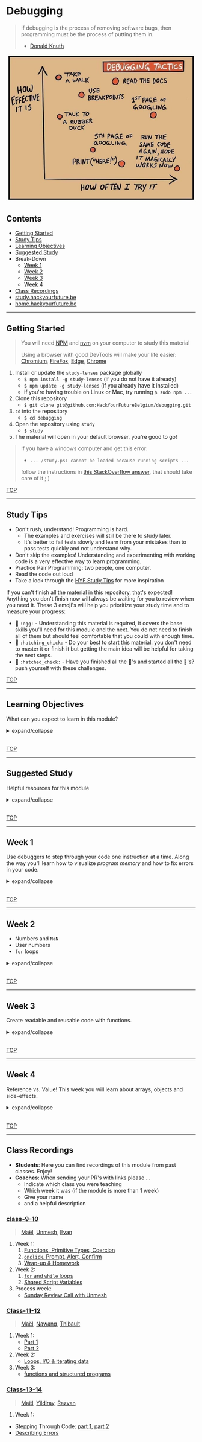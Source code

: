# Debugging

> If debugging is the process of removing software bugs, then programming must be the process of putting them in.
>
> - [Donald Knuth](https://en.wikipedia.org/wiki/Donald_Knuth)

[![Debugging Tactics](./assets/faasandfurious-debugging.png)](https://faasandfurious.com/71)

## Contents

- [Getting Started](#getting-started)
- [Study Tips](#study-tips)
- [Learning Objectives](#learning-objectives)
- [Suggested Study](#suggested-study)
- Break-Down
  - [Week 1](#week-1)
  - [Week 2](#week-2)
  - [Week 3](#week-3)
  - [Week 4](#week-4)
- [Class Recordings](#class-recordings)
- [study.hackyourfuture.be](https://study.hackyourfuture.be)
- [home.hackyourfuture.be](https://home.hackyourfuture.be/)

---

## Getting Started

> You will need [NPM](https://docs.npmjs.com/downloading-and-installing-node-js-and-npm) and [nvm](https://github.com/nvm-sh/nvm#installing-and-updating) on your computer to study this material
>
> Using a browser with good DevTools will make your life easier: [Chromium](http://www.chromium.org/getting-involved/download-chromium), [FireFox](https://www.mozilla.org/en-US/firefox/new/), [Edge](https://www.microsoft.com/edge), [Chrome](https://www.google.com/chrome/)

1. Install or update the `study-lenses` package globally
   - `$ npm install -g study-lenses` (if you do not have it already)
   - `$ npm update -g study-lenses` (if you already have it installed)
   - if you're having trouble on Linux or Mac, try running `$ sudo npm ...`
2. Clone this repository
   - `$ git clone git@github.com:HackYourFutureBelgium/debugging.git`
3. `cd` into the repository
   - `$ cd debugging`
4. Open the repository using `study`
   - `$ study`
5. The material will open in your default browser, you're good to go!

> If you have a windows computer and get this error:
>
> - `... /study.ps1 cannot be loaded because running scripts ...`
>
> follow the instructions in [this StackOverflow answer](https://stackoverflow.com/a/63424744), that should take care of it ; )

[TOP](#debugging)

---

## Study Tips

- Don't rush, understand! Programming is hard.
  - The examples and exercises will still be there to study later.
  - It's better to fail tests slowly and learn from your mistakes than to pass tests quickly and not understand why.
- Don't skip the examples! Understanding and experimenting with working code is a very effective way to learn programming.
- Practice Pair Programming: two people, one computer.
- Read the code out loud
- Take a look through the [HYF Study Tips](https://home.hackyourfuture.be/students/study-tips) for more inspiration

If you can't finish all the material in this repository, that's expected! Anything you don't finish now will always be waiting for you to review when you need it. These 3 emoji's will help you prioritize your study time and to measure your progress:

- 🥚 `:egg:` - Understanding this material is required, it covers the base skills you'll need for this module and the next. You do not need to finish all of them but should feel comfortable that you could with enough time.
- 🐣 `:hatching_chick:` - Do your best to start this material. you don't need to master it or finish it but getting the main idea will be helpful for taking the next steps.
- 🐥 `:hatched_chick:` - Have you finished all the 🥚's and started all the 🐣's? push yourself with these challenges.

[TOP](#debugging)

---

## Learning Objectives

What can you expect to learn in this module?

<details>
<summary>expand/collapse</summary>

### Programming Skills

- [Learning from Code](https://study.hackyourfuture.be/learning/learning-from-code)
  - Reading & understanding source code
  - Making small, incremental experiments
  - Copying & modifying others' code
- Tracing Program Execution
  - Stepping through code with JS Tutor, DevTools & VSC debugger
  - Tracing values manually with pencil & paper
  - Using the `debugger` statement & break points to explore your code
- Using `console.assert` for small inline tests
  - Learn to _predict_ what _will happen_ using `console.assert`
  - Instead of only _describing_ what _did happen_ using `console.log`
- Debugging:
  - Bugs are when you don't understand what your code is doing, not when your code doesn't understand what you want it to do! The computer is always right :)
  - Identify the line(s) of code that are not doing what you expect
  - Find several other ways of writing that line
  - Replace with the one that works and that you understand best
- Errors:
  - _Syntax vs. Semantic_: Some errors happen because you wrote JavaScript that the interpreter couldn't interpret (syntax), other errors happen when you try to do something that isn't allowed (semantic).
  - _Creation vs. Execution_: Some errors are thrown before the program actually becomes a process (creation phase), others are thrown during program execution when a line of code is reached (execution phase).

### Isolating JavaScript

- Primitives Types & Strict Comparison
  - _types_: find the type of a primitive using `typeof`
  - _strict comparison_: compare the type _and_ value of two primitives using `===` & `!==`
  - _explicit coercion_: casting between primitive types
- Explicit Type Coercion
  - `Boolean`, `String`, `Number`
- Operators & Comparisons
  - `===`, `!==`
  - `isNaN` and `Number.isNaN`
  - `>`, `<`, `>=`, `<=`
  - `&&`, `||`, `??`, `!`
  - `x++`, `++x`, `x--`, `--x`
  - `+`, `*`, `/`, `-`, `%`
  - `x ? y : z`
- Variables:
  - `let` & `const`
  - Declaration, Assignment & Re-Assignment.
  - Block Scope
  - `var` and hoisting
- Functions
  - `() => {}`:
  - Declaring vs. Calling
  - Arguments vs. Parameters
  - Return Values
  - Lexical scope
  - `function`: hoisting
- Control Flow
  - Conditionals
  - Loops
  - `break`, `continue`
- `prompt`, `alert`, and `confirm`
  - Validating user input
  - Providing helpful feedback

### Debugging Skills

- `console.log`
  - Printing values to understand what _did_ happen in your code
  - _Always print the **type** AND the **value**_
- `console.assert`
  - Asserting values to _predict_ what will happen in your code
  - Practice how to use all comparison operators to assert values in memory
- Stepping through code execution
  - Using debugging tools to execute your code one step at a time
  - Predict which line of code will execute next
  - Explain and understand how each line of code changes what is in memory
  - Predict what will change in memory after each step of execution
- The `debugger` statement
- Using professional JS debugging tools
  - Browser Debugger
  - VSCode Debugger
- Using learning-focused debugging tools
  - JS Tutor

### JS Program Life-Cycle:

1. _Source code_: The `.js` text file you write. These are just instructions saved as text in your computer, not a live process (a process is an active instance of a program)!
2. _Creation Phase_: When the JavaScript interpreter first reads your instructions from the program. At this point it will load the program into memory (thus making a process) and check for some types of errors.
3. _Execution Phase_: This is the real deal! The JavaScript interpreter will now step through your instructions _one line at a time_, updating the (process) memory according to your instructions.

### Integrating JavaScript

- Document Life-Cycle
  - `<head>`: Scripts & styles are loaded top to bottom, before the `<body>`
  - `<body>`: Everything is executed/loaded top to bottom
- Event-Driven Programming (Handling user input)
  - HTML `onclick` attribute
  - well-organized source files

</details>
<br>

[TOP](#debugging)

---

## Suggested Study

Helpful resources for this module

<details>
<summary>expand/collapse</summary>
<br>

> [hackyourfuture.github.io/study](https://hackyourfuture.github.io/study)

### Statements vs. Expressions

- [codeexpanse](https://www.youtube.com/watch?v=WVyCrI1cHi8)

### Debugging Tools

- [Errors & Debugging](https://education.launchcode.org/intro-to-professional-web-dev/chapters/errors-and-debugging/index.html)
- [Developer Console](https://javascript.info/devtools)
- [Debugging in Chrome](https://javascript.info/debugging-chrome)
  - [definitive: 2021](https://dev.to/atapas/the-definitive-guide-to-javascript-debugging-2021-edition-116n)
  - [breakpoints](https://developers.google.com/web/tools/chrome-devtools/javascript/reference)
- [Debugging in FireFox](https://developer.mozilla.org/en-US/docs/Tools/Debugger)
- [pythontutor.com](http://pythontutor.com/) -> [JS Tutor](http://pythontutor.com/javascript.html)
- [VSCode](https://code.visualstudio.com/Docs/editor/debugging)

### Tutorials

- [watchAndCode Programming Foundations](https://watchandcode.com/) - sign up for the free Programming Foundations course, it's awesome. You can stop when he starts explaining `this`.

### In this Repo

- 🥚 **[./stepping-through](./stepping-through)**: Take a quick tour of the debugger and JS Tutor, two tools that will help you understand _program memory_ and how JS follows your instructions one step at a time. Learn to use _breakpoints_ and the `debugger` statement to pause your program on specific lines.
- 🥚 **[./describing-errors](./describing-errors)**: JavaScript errors! - get over the initial fear by learning to find and describe errors in your code. Then learn how to pause on errors in the debugger and to read callstack messages.
- 🥚 **[./isolate](./isolate)**: Practice the foundations of JavaScript in isolation. Learn to step through and predict your program's execution using the _debugger_ and _JS Tutor_. These examples and exercises have no user input.
- 🥚 **[./interact](./interact)**: Learn to work with _primitive types_, _control flow_ and _functions_ by writing small interactive programs. Code in this folder uses `prompt`, `alert`, and `confirm` for handling user interactions, but still have no user interface (HTML/CSS).
- 🥚 **[./hoisting](./hoisting)**: That famous thing about JS! It's not so bad once you get it, the key to understanding hoisting is to understand the program life-cycle: _creation phase_ and _execution phase_. Finally the mysteries of `var` and `function` will be clear.
- 🐣 **[./break-these](./break-these)**: Some small sites and games built using HTML, CSS and JavaScript. Break them and fix them to learn how they work! All of the projects have comments helping you find the most interesting parts to break, and some ideas for how to break them.
- 🐥 **[./throw-and-catch](./throw-and-catch)**: Go deeper into errors and error handling by throwing and catching your own errors.

### More Examples and Exercises

- HackYourFuture Amsterdam: [JS module](https://github.com/HackYourFuture/JavaScript), [1-JavaScript homework](https://github.com/HackYourFuture/Homework)
- CodeYourFuture JS Core: [week 1](https://github.com/CodeYourFuture/JavaScript-Core-1-Coursework-Week1), [week 2](https://github.com/CodeYourFuture/JavaScript-Core-1-Coursework-Week2), [week 3](https://github.com/CodeYourFuture/JavaScript-Core-1-Coursework-Week3)
- [JavaScript for Everyone](https://github.com/Asabeneh/JavaScript-for-Everyone)
- [30 Days of JavaScript](https://github.com/Asabeneh/30DaysOfJavaScript)
- dinanathsj29: [Tutorial](https://github.com/dinanathsj29/javascript-beginners-tutorial), [Exercises](https://github.com/dinanathsj29/javascript-exercise-beginners)
- [deep-js-foundations](https://github.com/valterex/deep-js-foundations)

### Regular Expressions

You can get by without them, but when they're helpful they're really helpful.

- Interactives
  - [regex.guide](https://regex.guide/): learn to build regular expressions one question at a time
  - [regexer.com](https://regexr.com/): realtime regex with a visual breakdown of your regular expression
  - [Regex Crossword](https://regexcrossword.com/): games to learn regular expressions
- References
  - [The Coding Train](https://shiffman.net/a2z/regex/)
  - [javascript.info](https://javascript.info/regular-expressions)
  - [FreeCodeCamp](https://www.youtube.com/watch?v=909NfO1St0A)
  - [MDN](https://developer.mozilla.org/en-US/docs/Web/JavaScript/Guide/Regular_Expressions)

</details>
<br>

[TOP](#debugging)

---

## Week 1

Use debuggers to step through your code one instruction at a time. Along the way you'll learn how to visualize _program memory_ and how to fix errors in your code.

<details>
<summary>expand/collapse</summary>
<br>

### Before Class

#### Coding Prep

You don't need to understand this material perfectly, it's just important you aren't seeing it for the first time in class on Sunday.

- [./stepping-through](./stepping-through)

### During Class

#### Before Break

Practice using the debugger and JS Tutor to step through small programs.

- [./stepping-through](./stepping-through)
- [./interact](./interact): Input/Output Loops

#### After Break

Dig deeper into program execution and the debugger by learning how to describe errors in your program:

- [./describing-errors](./describing-errors)

### After Class

Learning to program with JavaScript is a marathon. This week you can keep working through your favorite tutorials, and be sure make time to get comfortable stepping through and predicting small programs in your debugger. Try starting with:

- [./stepping-through](./stepping-through)
- [./describing-errors](./describing-errors): until it's _almost_ easy
- [./interact](./interact): through conditionals
- [./isolate](./isolate): through conditionals

Isolate goes in depth on type coercion and primitive operators. You aren't expected to master these topics in one week, it will take lots of practice for this to sink in.

Study together! Working in small groups and taking turns to predict and explain what is happening with the code is a nice way to spend a few hours. Teaching is a great way to learn.

Your class repository has a folder called `/javascript` and a project board for tracking your issues & PRs. Over the next four weeks you and your classmates will start your own JS Study Guide. This is just the start! Learning JS is a never-ending story, you will keep building this study guide for the rest of your time at HYF.

</details>
<br>

[TOP](#debugging)

---

## Week 2

- Numbers and `NaN`
- User numbers
- `for` loops

<details>
<summary>expand/collapse</summary>
<br>

### Before Class

The topics for this Sunday will be `while` and `for` loops, and a little bit of type casting. Got a suggestion for this list? send a PR!

- Type Conversion
  - [javascript.info](https://javascript.info/type-conversions)
  - [./isolate](./isolate): explicit coercion
- Loops
  - [javascript.info](https://javascript.info/while-for)
  - [Mosh](https://www.youtube.com/watch?v=s9wW2PpJsmQ)
  - [./isolate](./isolate): while loops and for loops
- [./interact](./interact): numbers (examples)

### During Class

#### Before Break

- [./isolate](./isolate): for loops

#### After Break

- [./isolate](./isolate): explicit coercion
- [./interact](./interact): numbers

### After Class

Keep working your way through your favorite tutorials and the exercises in this repository.

Try make at least one contribution per day to the class `/javascript` study guide. It doesn't need to be anything fancy! Reviewing a PR or adding a new link is helpful.

</details>
<br>

[TOP](#debugging)

---

## Week 3

Create readable and reusable code with functions.

<details>
<summary>expand/collapse</summary>
<br>

### Before Class

The examples and exercises in this repository all use `() => {}` functions, while many resources online cover `function` functions. This repository focuses on arrow functions because:

- the syntax is cleaner and less distracting to read
- `this` and `arguments` are less distracting with arrow functions (more on those things later)
- function expressions are easier to study in the debugger since they are not hoisted

Prep work:

- [Functions in 90 Seconds](https://www.youtube.com/watch?v=UY182o4J5_Y)
- [javascript.info](https://javascript.info/function-basics)
- Coding Train:
  - [Function Basics](https://www.youtube.com/watch?v=wRHAitGzBrg)
  - [Parameters & Arguments](https://www.youtube.com/watch?v=zkc417YapfE)
  - [Functions & Return](https://www.youtube.com/watch?v=qRnUBiTJ66Y)
- Examples
  - [./isolate](./isolate): functions, the basics
  - [./interact](./interact): using-functions/1-call-functions

### During Class

#### Before Break

- [./isolate](./isolate): functions, the basics

#### After Break

- [./interact](./interact): using-functions/2-write-functions

### After Class

Keep working your way through your favorite tutorials and the exercises in this repository. If you haven't already, take a look at:

- [./hoisting](./hoisting)
- [./break-these](./break-these), you might be surprised by how much you've learned already!

Try make at least one contribution per day to the class `/javascript` study guide. It doesn't need to be anything fancy! Reviewing a PR or adding a new link is helpful.

</details>
<br>

[TOP](#debugging)

---

## Week 4

Reference vs. Value! This week you will learn about arrays, objects and side-effects.

<details>
<summary>expand/collapse</summary>
<br>

### Before Class

This week's class will focus almost entirely on how arrays/objects are stored in memory, and how to use them as arguments to functions. Take a look through the examples in these folders to be ready for class:

- [./isolate](./isolate): reference vs. value, side-effects

### During Class

#### Before Break

- [./isolate](./isolate): reference vs. value

#### After Break

- [./isolate](./isolate): side-effects

### After Class

Keep working your way through your favorite tutorials and the exercises in this repository. It's very important to come prepared for the first Sunday of Behavior, Strategy, Implementation so be sure to make time for the prep work!

Try make at least one contribution per day to the class `/javascript` study guide. It doesn't need to be anything fancy! Reviewing a PR or adding a new link is helpful.

</details>
<br>

[TOP](#debugging)

---

## Class Recordings

- **Students**: Here you can find recordings of this module from past classes. Enjoy!
- **Coaches**: When sending your PR's with links please ...
  - Indicate which class you were teaching
  - Which week it was (if the module is more than 1 week)
  - Give your name
  - and a helpful description

### [class-9-10](https://github.com/hackyourfuturebelgium/class-9-10)

> [Maël](https://github.com/maeligg), [Unmesh](https://github.com/unmeshvrije), [Evan](https://github.com/colevandersWands)

1. Week 1:
   1. [Functions, Primitive Types, Coercion](https://vimeo.com/428979153)
   2. [`onclick`, Prompt, Alert, Confirm](https://vimeo.com/428982613)
   3. [Wrap-up & Homework](https://vimeo.com/428992050)
2. Week 2:
   1. [`for` and `while` loops](https://vimeo.com/431703195)
   2. [Shared Script Variables](https://vimeo.com/431703540)
3. Process week:
   - [Sunday Review Call with Unmesh](https://vimeo.com/433635577)

### [Class-11-12](https://github.com/hackyourfuturebelgium/class-11-12)

> [Maël](https://github.com/maeligg), [Nawang](https://github.com/nawatend), [Thibault](https://github.com/ThibaultLesuisse)

1. Week 1:
   - [Part 1](https://vimeo.com/472213092)
   - [Part 2](https://vimeo.com/472190972)
2. Week 2:
   - [Loops, I/O & iterating data](https://meet.openknowledge.be/playback/presentation/2.0/playback.html?meetingId=48966e92bc14f80c53d450f9e59dc77e812b2f8b-1604228270944)
3. Week 3:
   - [functions and structured programs](https://meet.openknowledge.be/playback/presentation/2.0/playback.html?meetingId=48966e92bc14f80c53d450f9e59dc77e812b2f8b-1604832955426)

### [Class-13-14](https://github.com/hackyourfuturebelgium/class-13-14)

> [Maël](https://github.com/maeligg), [Yildiray](https://github.com/yildiraykoyuncu), [Razvan](https://github.com/razvanbrb)

1. Week 1:
  - Stepping Through Code: [part 1](https://vimeo.com/530235541), [part 2](https://vimeo.com/530238311)
  - [Describing Errors](https://vimeo.com/530238051)
